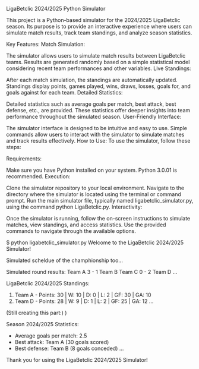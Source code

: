 LigaBetclic 2024/2025 Python Simulator

This project is a Python-based simulator for the 2024/2025 LigaBetclic season. Its purpose is to provide an interactive experience where users can simulate match results, track team standings, and analyze season statistics.

Key Features:
Match Simulation:

The simulator allows users to simulate match results between LigaBetclic teams.
Results are generated randomly based on a simple statistical model considering recent team performances and other variables.
Live Standings:

After each match simulation, the standings are automatically updated.
Standings display points, games played, wins, draws, losses, goals for, and goals against for each team.
Detailed Statistics:

Detailed statistics such as average goals per match, best attack, best defense, etc., are provided.
These statistics offer deeper insights into team performance throughout the simulated season.
User-Friendly Interface:

The simulator interface is designed to be intuitive and easy to use.
Simple commands allow users to interact with the simulator to simulate matches and track results effectively.
How to Use:
To use the simulator, follow these steps:

Requirements:

Make sure you have Python installed on your system. Python 3.0.01 is recommended.
Execution:

Clone the simulator repository to your local environment.
Navigate to the directory where the simulator is located using the terminal or command prompt.
Run the main simulator file, typically named ligabetclic_simulator.py, using the command python LigaBetclic.py.
Interactivity:

Once the simulator is running, follow the on-screen instructions to simulate matches, view standings, and access statistics.
Use the provided commands to navigate through the available options.


$ python ligabetclic_simulator.py
Welcome to the LigaBetclic 2024/2025 Simulator!

Simulated scheldue of the champhionship too...

Simulated round results:
Team A 3 - 1 Team B
Team C 0 - 2 Team D
...


LigaBetclic 2024/2025 Standings:
1. Team A - Points: 30 | W: 10 | D: 0 | L: 2 | GF: 30 | GA: 10
2. Team D - Points: 28 | W: 9 | D: 1 | L: 2 | GF: 25 | GA: 12
...

(Still creating this part:) )

Season 2024/2025 Statistics:
- Average goals per match: 2.5
- Best attack: Team A (30 goals scored)
- Best defense: Team B (8 goals conceded)
...



Thank you for using the LigaBetclic 2024/2025 Simulator!
